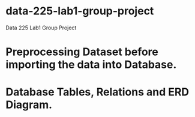 # data-225-lab1-group-project
Data 225 Lab1 Group Project

# Preprocessing Dataset before importing the data into Database.

# Database Tables, Relations and ERD Diagram.
